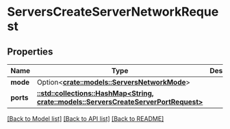 # ServersCreateServerNetworkRequest

## Properties

Name | Type | Description | Notes
------------ | ------------- | ------------- | -------------
**mode** | Option<[**crate::models::ServersNetworkMode**](ServersNetworkMode.md)> |  | [optional]
**ports** | [**::std::collections::HashMap<String, crate::models::ServersCreateServerPortRequest>**](ServersCreateServerPortRequest.md) |  | 

[[Back to Model list]](../README.md#documentation-for-models) [[Back to API list]](../README.md#documentation-for-api-endpoints) [[Back to README]](../README.md)



